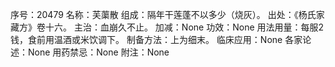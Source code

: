 序号：20479
名称：芙蕖散
组成：隔年干莲蓬不以多少（烧灰）。
出处：《杨氏家藏方》卷十六。
主治：血崩久不止。
加减：None
功效：None
用法用量：每服2钱，食前用温酒或米饮调下。
制备方法：上为细末。
临床应用：None
各家论述：None
用药禁忌：None
附注：None
